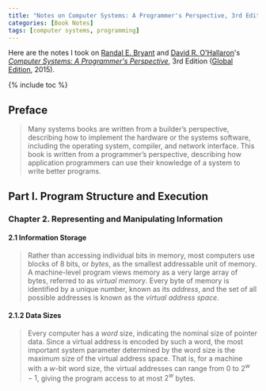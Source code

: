 ```yaml
---
title: "Notes on Computer Systems: A Programmer's Perspective, 3rd Edition"
categories: [Book Notes]
tags: [computer systems, programming]
---
```


Here are the notes I took on [Randal E. Bryant](http://www.cs.cmu.edu/~bryant) and [David R. O'Hallaron](http://www.cs.cmu.edu/~droh)'s [*Computer Systems: A Programmer's Perspective*](https://csapp.cs.cmu.edu/), 3rd Edition ([Global Edition](https://www.amazon.com/dp/1292101768), 2015).

{% include toc %}

## Preface

> Many systems books are written from a builder’s perspective, describing how to implement the hardware or the systems software, including the operating system, compiler, and network interface. This book is written from a programmer’s perspective, describing how application programmers can use their knowledge of a system to write better programs.

## Part I. Program Structure and Execution

### Chapter 2. Representing and Manipulating Information

#### 2.1 Information Storage

> Rather than accessing individual bits in memory, most computers use blocks of 8 bits, or *bytes*, as the smallest addressable unit of memory. A machine-level program views memory as a very large array of bytes, referred to as *virtual memory*. Every byte of memory is identified by a unique number, known as its *address*, and the set of all possible addresses is known as the *virtual address space*.

#### 2.1.2 Data Sizes

> Every computer has a *word* size, indicating the nominal size of pointer data. Since a virtual address is encoded by such a word, the most important system parameter determined by the word size is the maximum size of the virtual address space. That is, for a machine with a $w$-bit word size, the virtual addresses can range from $0$ to $2^w − 1$, giving the program access to at most $2^w$ bytes.
